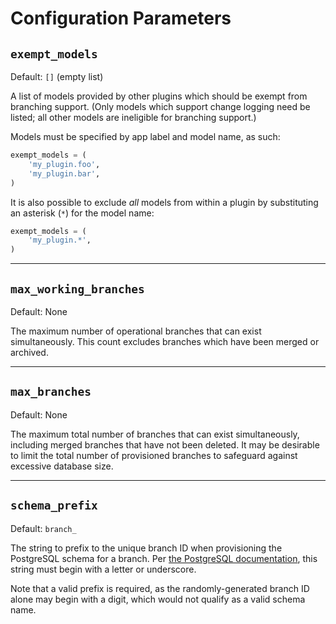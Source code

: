 # Configuration Parameters

## `exempt_models`

Default: `[]` (empty list)

A list of models provided by other plugins which should be exempt from branching support. (Only models which support change logging need be listed; all other models are ineligible for branching support.)

Models must be specified by app label and model name, as such:

```python
exempt_models = (
    'my_plugin.foo',
    'my_plugin.bar',
)
```

It is also possible to exclude _all_ models from within a plugin by substituting an asterisk (`*`) for the model name:

```python
exempt_models = (
    'my_plugin.*',
)
```

---

## `max_working_branches`

Default: None

The maximum number of operational branches that can exist simultaneously. This count excludes branches which have been merged or archived.

---

## `max_branches`

Default: None

The maximum total number of branches that can exist simultaneously, including merged branches that have not been deleted. It may be desirable to limit the total number of provisioned branches to safeguard against excessive database size.

---

## `schema_prefix`

Default: `branch_`

The string to prefix to the unique branch ID when provisioning the PostgreSQL schema for a branch. Per [the PostgreSQL documentation](https://www.postgresql.org/docs/16/sql-syntax-lexical.html#SQL-SYNTAX-IDENTIFIERS), this string must begin with a letter or underscore.

Note that a valid prefix is required, as the randomly-generated branch ID alone may begin with a digit, which would not qualify as a valid schema name.
